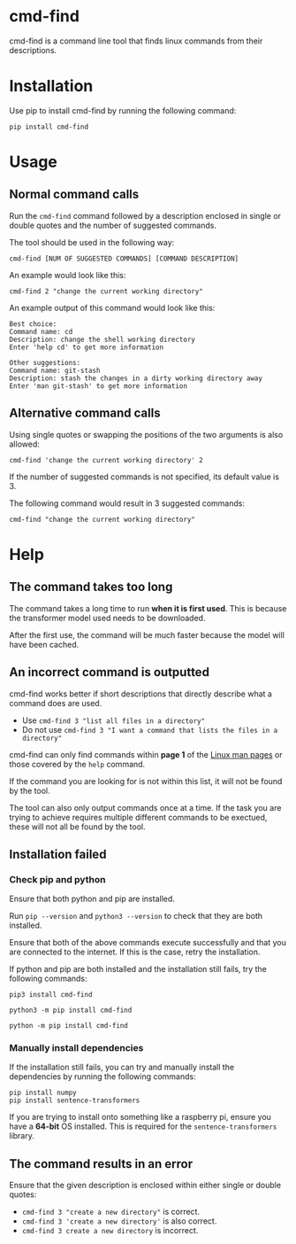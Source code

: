 # cmd-find

cmd-find is a command line tool that finds linux commands from their descriptions.


# Installation

Use pip to install cmd-find by running the following command:

    pip install cmd-find


# Usage

## Normal command calls

Run the `cmd-find` command followed by a description enclosed in single or double quotes and the number of suggested commands.

The tool should be used in the following way:

    cmd-find [NUM OF SUGGESTED COMMANDS] [COMMAND DESCRIPTION]

An example would look like this:

    cmd-find 2 "change the current working directory"

An example output of this command would look like this:

    Best choice:
    Command name: cd
    Description: change the shell working directory
    Enter 'help cd' to get more information
    
    Other suggestions:
    Command name: git-stash
    Description: stash the changes in a dirty working directory away
    Enter 'man git-stash' to get more information


## Alternative command calls

Using single quotes or swapping the positions of the two arguments is also allowed:

    cmd-find 'change the current working directory' 2

If the number of suggested commands is not specified, its default value is 3.

The following command would result in 3 suggested commands:

    cmd-find "change the current working directory"

# Help

## The command takes too long

The command takes a long time to run **when it is first used**. This is because the transformer model used needs to be downloaded.

After the first use, the command will be much faster because the model will have been cached.

## An incorrect command is outputted

cmd-find works better if short descriptions that directly describe what a command does are used.

- Use `cmd-find 3 "list all files in a directory"`
- Do not use `cmd-find 3 "I want a command that lists the files in a directory"`

cmd-find can only find commands within **page 1** of the [Linux man pages](https://github.com/mkerrisk/man-pages) or those covered by the `help` command.

If the command you are looking for is not within this list, it will not be found by the tool.

The tool can also only output commands once at a time. If the task you are trying to achieve requires multiple different commands to be exectued, these will not all be found by the tool.

## Installation failed

### Check pip and python

Ensure that both python and pip are installed. 

Run `pip --version` and `python3 --version` to check that they are both installed.

Ensure that both of the above commands execute successfully and that you are connected to the internet. If this is the case, retry the installation.

If python and pip are both installed and the installation still fails, try the following commands:

    pip3 install cmd-find

    python3 -m pip install cmd-find

    python -m pip install cmd-find

### Manually install dependencies

If the installation still fails, you can try and manually install the dependencies by running the following commands:

    pip install numpy
    pip install sentence-transformers

If you are trying to install onto something like a raspberry pi, ensure you have a **64-bit** OS installed. This is required for the `sentence-transformers` library.

## The command results in an error

Ensure that the given description is enclosed within either single or double quotes:

- `cmd-find 3 "create a new directory"` is correct.
- `cmd-find 3 'create a new directory'` is also correct.
- `cmd-find 3 create a new directory` is incorrect.